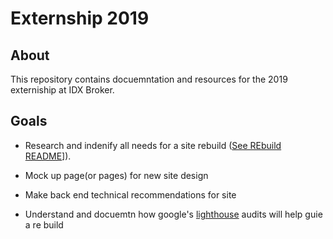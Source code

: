 # Externship 2019


## About

This repository contains docuemntation and resources for the 2019 externiship at IDX Broker. 

## Goals

* Research and indenify all needs for a site rebuild ([See REbuild README](/Rebuild.md)]).

* Mock up page(or pages) for new site design

* Make back end technical recommendations for site

* Understand and docuemtn how google's [lighthouse](https://developers.google.com/web/tools/lighthouse/) audits will help guie a re build


